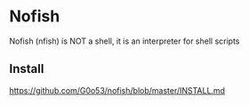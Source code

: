# Nofish

Nofish (nfish) is NOT a shell, it is an interpreter for shell scripts

## Install

https://github.com/G0o53/nofish/blob/master/INSTALL.md
